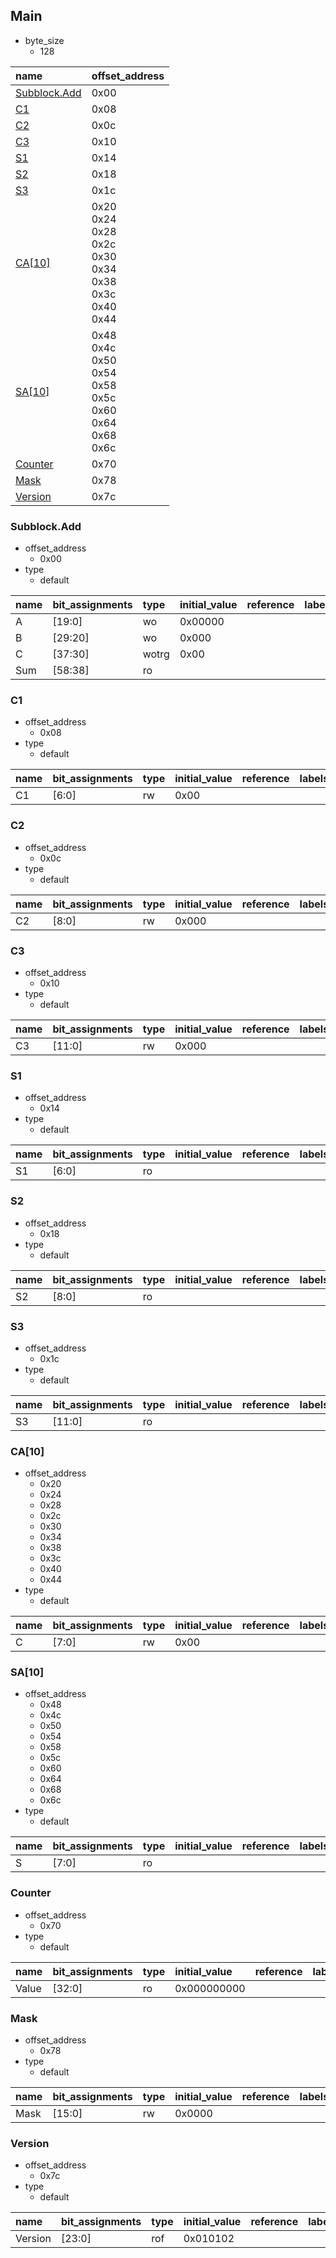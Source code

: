 ## Main

* byte_size
    * 128

|name|offset_address|
|:--|:--|
|[Subblock.Add](#Main-Subblock-Add)|0x00|
|[C1](#Main-C1)|0x08|
|[C2](#Main-C2)|0x0c|
|[C3](#Main-C3)|0x10|
|[S1](#Main-S1)|0x14|
|[S2](#Main-S2)|0x18|
|[S3](#Main-S3)|0x1c|
|[CA[10]](#Main-CA)|0x20<br>0x24<br>0x28<br>0x2c<br>0x30<br>0x34<br>0x38<br>0x3c<br>0x40<br>0x44|
|[SA[10]](#Main-SA)|0x48<br>0x4c<br>0x50<br>0x54<br>0x58<br>0x5c<br>0x60<br>0x64<br>0x68<br>0x6c|
|[Counter](#Main-Counter)|0x70|
|[Mask](#Main-Mask)|0x78|
|[Version](#Main-Version)|0x7c|

### <div id="Main-Subblock-Add"></div>Subblock.Add

* offset_address
    * 0x00
* type
    * default

|name|bit_assignments|type|initial_value|reference|labels|comment|
|:--|:--|:--|:--|:--|:--|:--|
|A|[19:0]|wo|0x00000||||
|B|[29:20]|wo|0x000||||
|C|[37:30]|wotrg|0x00||||
|Sum|[58:38]|ro|||||

### <div id="Main-C1"></div>C1

* offset_address
    * 0x08
* type
    * default

|name|bit_assignments|type|initial_value|reference|labels|comment|
|:--|:--|:--|:--|:--|:--|:--|
|C1|[6:0]|rw|0x00||||

### <div id="Main-C2"></div>C2

* offset_address
    * 0x0c
* type
    * default

|name|bit_assignments|type|initial_value|reference|labels|comment|
|:--|:--|:--|:--|:--|:--|:--|
|C2|[8:0]|rw|0x000||||

### <div id="Main-C3"></div>C3

* offset_address
    * 0x10
* type
    * default

|name|bit_assignments|type|initial_value|reference|labels|comment|
|:--|:--|:--|:--|:--|:--|:--|
|C3|[11:0]|rw|0x000||||

### <div id="Main-S1"></div>S1

* offset_address
    * 0x14
* type
    * default

|name|bit_assignments|type|initial_value|reference|labels|comment|
|:--|:--|:--|:--|:--|:--|:--|
|S1|[6:0]|ro|||||

### <div id="Main-S2"></div>S2

* offset_address
    * 0x18
* type
    * default

|name|bit_assignments|type|initial_value|reference|labels|comment|
|:--|:--|:--|:--|:--|:--|:--|
|S2|[8:0]|ro|||||

### <div id="Main-S3"></div>S3

* offset_address
    * 0x1c
* type
    * default

|name|bit_assignments|type|initial_value|reference|labels|comment|
|:--|:--|:--|:--|:--|:--|:--|
|S3|[11:0]|ro|||||

### <div id="Main-CA"></div>CA[10]

* offset_address
    * 0x20
    * 0x24
    * 0x28
    * 0x2c
    * 0x30
    * 0x34
    * 0x38
    * 0x3c
    * 0x40
    * 0x44
* type
    * default

|name|bit_assignments|type|initial_value|reference|labels|comment|
|:--|:--|:--|:--|:--|:--|:--|
|C|[7:0]|rw|0x00||||

### <div id="Main-SA"></div>SA[10]

* offset_address
    * 0x48
    * 0x4c
    * 0x50
    * 0x54
    * 0x58
    * 0x5c
    * 0x60
    * 0x64
    * 0x68
    * 0x6c
* type
    * default

|name|bit_assignments|type|initial_value|reference|labels|comment|
|:--|:--|:--|:--|:--|:--|:--|
|S|[7:0]|ro|||||

### <div id="Main-Counter"></div>Counter

* offset_address
    * 0x70
* type
    * default

|name|bit_assignments|type|initial_value|reference|labels|comment|
|:--|:--|:--|:--|:--|:--|:--|
|Value|[32:0]|ro|0x000000000||||

### <div id="Main-Mask"></div>Mask

* offset_address
    * 0x78
* type
    * default

|name|bit_assignments|type|initial_value|reference|labels|comment|
|:--|:--|:--|:--|:--|:--|:--|
|Mask|[15:0]|rw|0x0000||||

### <div id="Main-Version"></div>Version

* offset_address
    * 0x7c
* type
    * default

|name|bit_assignments|type|initial_value|reference|labels|comment|
|:--|:--|:--|:--|:--|:--|:--|
|Version|[23:0]|rof|0x010102||||
